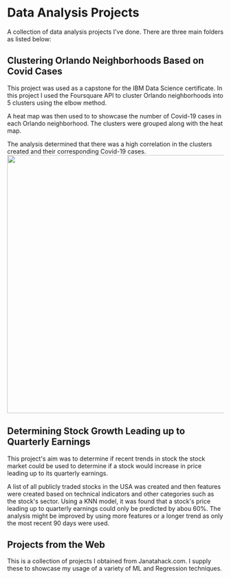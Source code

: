 # Data Analysis Projects
A collection of data analysis projects I've done. There are three main folders as listed below:

## Clustering Orlando Neighborhoods Based on Covid Cases
This project was used as a capstone for the IBM Data Science certificate.  In this project I used the Foursquare API to cluster Orlando neighborhoods into 5 clusters using the elbow method.  

A heat map was then used to to showcase the number of Covid-19 cases in each Orlando neighborhood.  The clusters were grouped along with the heat map.  

The analysis determined that there was a high correlation in the clusters created and their corresponding Covid-19 cases.  
<image src="https://github.com/rghoward/projects/blob/master/images/chropleth.png" width = "600">


## Determining Stock Growth Leading up to Quarterly Earnings
This project's aim was to determine if recent trends in stock the stock market could be used to determine if a stock would increase in price leading up to its quarterly earnings.

A list of all publicly traded stocks in the USA was created and then features were created based on technical indicators and other categories such as the stock's sector. Using a KNN model, it was found that a stock's price leading up to quarterly earnings could only be predicted by abou 60%. The analysis might be improved by using more features or a longer trend as only the most recent 90 days were used.

## Projects from the Web
This is a collection of projects I obtained from Janatahack.com.  I supply these to showcase my usage of a variety of ML and Regression techniques.